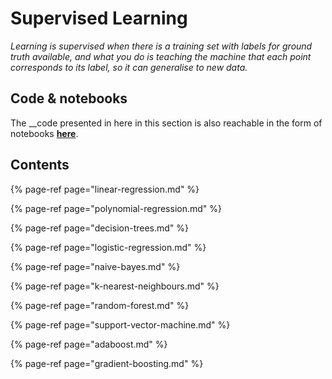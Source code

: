 # Supervised Learning

_Learning is supervised when there is a training set with labels for ground truth available, and what you do is teaching the machine that each point corresponds to its label, so it can generalise to new data._

## Code & notebooks

The __code presented in here in this section is also reachable in the form of notebooks [**here**](https://nbviewer.jupyter.org/github/martinapugliese/tales-science-data/tree/master/machine-learning-algorithms/supervised-learning/notebooks/).

## Contents

{% page-ref page="linear-regression.md" %}

{% page-ref page="polynomial-regression.md" %}

{% page-ref page="decision-trees.md" %}

{% page-ref page="logistic-regression.md" %}

{% page-ref page="naive-bayes.md" %}

{% page-ref page="k-nearest-neighbours.md" %}

{% page-ref page="random-forest.md" %}

{% page-ref page="support-vector-machine.md" %}

{% page-ref page="adaboost.md" %}

{% page-ref page="gradient-boosting.md" %}

